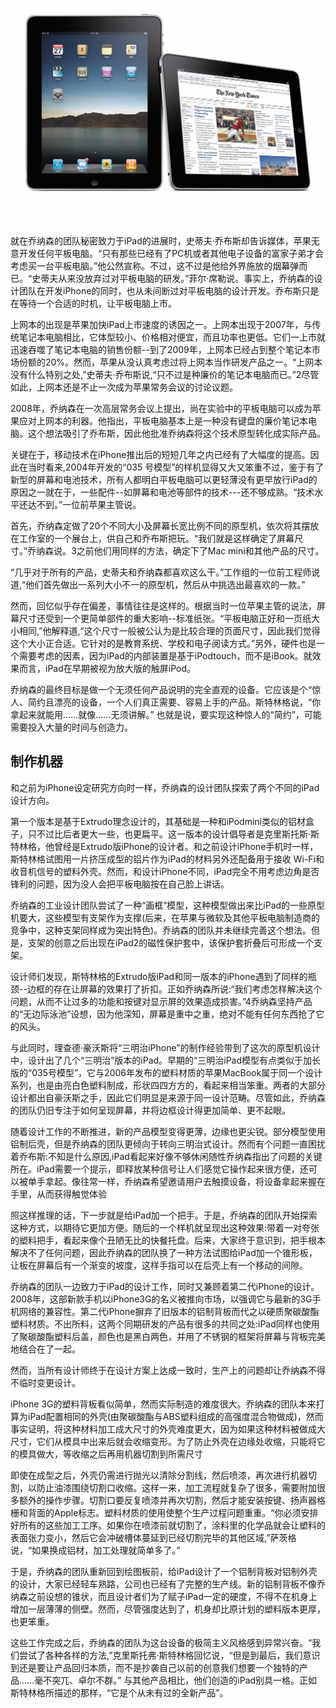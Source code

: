 ![ipad_2up_hometimes2.png](/iPad2010/ipad_2up_hometimes2.png)

就在乔纳森的团队秘密致力于iPad的进展时，史蒂夫·乔布斯却告诉媒体，苹果无意开发任何平板电脑。“只有那些已经有了PC机或者其他电子设备的富家子弟才会考虑买一台平板电脑。”他公然宣称。不过，这不过是他给外界施放的烟幕弹而已。“史蒂夫从来没放弃过对平板电脑的研发。”菲尔·席勒说。事实上，乔纳森的设计团队在开发iPhone的同时，也从未间断过对平板电脑的设计开发。乔布斯只是在等待一个合适的时机，让平板电脑上市。

上网本的出现是苹果加快iPad上市速度的诱因之一。上网本出现于2007年，与传统笔记本电脑相比，它体型较小、价格相对便宜，而且功率也更低。它们一上市就迅速吞噬了笔记本电脑的销售份额--到了2009年，上网本已经占到整个笔记本市场份额的20%。然而，苹果从没认真考虑过将上网本当作研发产品之一。“上网本没有什么特别之处,”史蒂夫·乔布斯说,“只不过是种廉价的笔记本电脑而已。”2尽管如此，上网本还是不止一次成为苹果常务会议的讨论议题。

2008年，乔纳森在一次高层常务会议上提出，尚在实验中的平板电脑可以成为苹果应对上网本的利器。他指出，平板电脑基本上是一种没有键盘的廉价笔记本电脑。这个想法吸引了乔布斯，因此他批准乔纳森将这个技术原型转化成实际产品。

关键在于，移动技术在iPhone推出后的短短几年之内已经有了大幅度的提高。因此在当时看来,2004年开发的“035 号模型”的样机显得又大又笨重不过，鉴于有了新型的屏幕和电池技术，所有人都明白平板电脑可以更轻薄没有更早放行iPad的原因之一就在于，一些配件--如屏幕和电池等部件的技术---还不够成熟。“技术水平还达不到。”一位前苹果主管说。

首先，乔纳森定做了20个不同大小及屏幕长宽比例不同的原型机，依次将其摆放在工作室的一个展台上，供自己和乔布斯把玩。“我们就是这样确定了屏幕尺寸。”乔纳森说。3之前他们用同样的方法，确定下了Mac mini和其他产品的尺寸。

“几乎对于所有的产品，史蒂夫和乔纳森都喜欢这么干。”工作组的一位前工程师说道,“他们首先做出一系列大小不一的原型机，然后从中挑选出最喜欢的一款。”

然而，回忆似乎存在偏差，事情往往是这样的。根据当时一位苹果主管的说法，屏幕尺寸还受到一个更简单部件的重大影响--标准纸张。“平板电脑正好和一页纸大小相同,”他解释道,“这个尺寸一般被公认为是比较合理的页面尺寸，因此我们觉得这个大小正合适。它针对的是教育系统、学校和电子阅读方式。”另外，硬件也是一个需要考虑的因素，因为iPad的内部装置是基于iPodtouch，而不是iBook。就效果而言，iPad在早期被视为放大版的触屏iPod。

乔纳森的最终目标是做一个无须任何产品说明的完全直观的设备。它应该是个“惊人、简约且漂亮的设备，一个人们真正需要、容易上手的产品。斯特林格说，“你拿起来就能用……就像……无须讲解。”
也就是说，要实现这种惊人的“简约”，可能需要投入大量的时间与创造力。

## 制作机器

和之前为iPhone设定研究方向时一样，乔纳森的设计团队探索了两个不同的iPad设计方向。

第一个版本是基于Extrudo理念设计的，其基础是一种和iPodmini类似的铝材盒子，只不过比后者更大一些，也更扁平。这一版本的设计倡导者是克里斯托斯·斯特林格，他曾经是Extrudo版iPhone的设计者。和之前设计iPhone手机时一样，斯特林格试图用一片挤压成型的铝片作为iPad的材料另外还配备用于接收 Wi-Fi和收音机信号的塑料外壳。然而，和设计iPhone不同，iPad完全不用考虑边角是否锋利的问题，因为没人会把平板电脑按在自己脸上讲话。

乔纳森的工业设计团队尝试了一种“画框”模型，这种模型做出来比iPad的一些原型机要大，这些模型有支架作为支撑(后来，在苹果与微软及其他平板电脑制造商的竞争中，这种支架同样成为突出特色)。乔纳森的团队并未继续完善这个想法。但是，支架的创意之后出现在iPad2的磁性保护套中，该保护套折叠后可形成一个支架。

设计师们发现，斯特林格的Extrudo版iPad和同一版本的iPhone遇到了同样的瓶颈--边框的存在让屏幕的效果打了折扣。正如乔纳森所说:“我们考虑怎样解决这个问题，从而不让过多的功能和按键对显示屏的效果造成损害。”4乔纳森坚持产品的“无边际泳池”设想，因为他深知，屏幕是重中之重，绝对不能有任何东西抢了它的风头。

与此同时，理查德·豪沃斯将“三明治iPhone”的制作经验带到了这次的原型机设计中，设计出了几个“三明治”版本的iPad。早期的“三明治iPad模型有点类似于加长版的“035号模型”，它与2006年发布的塑料材质的苹果MacBook属于同一个设计系列，也是由亮白色塑料制成，形状四四方方的，看起来相当笨重。两者的大部分设计都出自豪沃斯之手，因此它们明显是来源于同一设计范畴。尽管如此，乔纳森的团队仍旧专注于如何呈现屏幕，并将边框设计得更加简单、更不起眼。

随着设计工作的不断推进，新的产品模型变得更薄，边缘也更尖锐。部分模型使用铝制后壳，但是乔纳森的团队更倾向于转向三明治式设计。然而有个问题一直困扰着乔布斯:不知是什么原因,iPad看起来好像不够休闲随性乔纳森指出了问题的关键所在。iPad需要一个提示，即释放某种信号让人们感觉它操作起来很方便，还可以被单手拿起。像往常一样，乔纳森希望邀请用户去触摸设备，将设备拿起来握在手里，从而获得触觉体验

照这样推理的话，下一步就是给iPad加一个把手。于是，乔纳森的团队开始探索这种方式，以期待它更加方便。随后的一个样机就呈现出这种效果:带着一对夸张的塑料把手，看起来像个丑陋无比的快餐托盘。后来，大家终于意识到，把手根本解决不了任何问题，因此乔纳森的团队换了一种方法试图给iPad加一个锥形板，让板在屏幕后有一个渐变的坡度，这样手指可以在后壳上有一个移动的间隙。

乔纳森的团队一边致力于iPad的设计工作，同时又兼顾着第二代iPhone的设计。2008年，这部新款手机以iPhone3G的名义被推向市场，以强调它与最新的3G手机网络的兼容性。第二代iPhone摒弃了旧版本的铝制背板而代之以硬质聚碳酸酯塑料材质。不出所料，这两个同期研发的产品有很多的共同之处:iPad同样也使用了聚碳酸酯塑料后盖，颜色也是黑白两色，并用了不锈钢的框架将屏幕与背板完美地结合在了一起。

然而，当所有设计师终于在设计方案上达成一致时，生产上的问题却让乔纳森不得不临时变更设计。

iPhone 3G的塑料背板看似简单，然而实际制造的难度很大。乔纳森的团队本来打算为iPad配置相同的外壳(由聚碳酸酯与ABS塑料组成的高强度混合物做成)，然而事实证明，将这种材料加工成大尺寸的外壳难度更大，因为如果这种材料被做成大尺寸，它们从模具中出来后就会收缩变形。为了防止外壳在边缘处收缩，只能将它的模具做大，等收缩之后再用机器切割到所需尺寸

即使在成型之后，外壳仍需进行抛光以清除分割线，然后喷漆，再次进行机器切割，以防止油漆围绕切割口收缩。这样一来，加工流程就复杂了很多，需要附加很多额外的操作步骤。切割口要反复喷漆并再次切割，然后才能安装按键、扬声器格栅和背面的Apple标志。塑料材质的使用使整个生产过程问题重重。“你必须安排好所有的这些加工工序。如果你在喷漆前就切割了，涂料里的化学品就会让塑料的表面张力变小，然后它会冲破槽体蔓延到已经切割完毕的其他区域,”萨茨格说，“如果换成铝材，加工处理就简单多了。”

于是，乔纳森的团队重新回到绘图板前，给iPad设计了一个铝制背板对铝制外壳的设计，大家已经轻车熟路，公司也已经有了完整的生产线。新的铝制背板不像乔纳森之前设想的锥状，而且设计者们为了赋子iPad一定的硬度，不得不在机身上增加一层薄薄的侧壁。然而，尽管强度达到了，机身却比原计划的塑料版本更厚，也更笨重。

这些工作完成之后，乔纳森的团队为这台设备的极简主义风格感到异常兴奋。“我们尝试了各种各样的方法,”克里斯托弗·斯特林格回忆说，“但是到最后，我们意识到还是要让产品回归本质，而不是抄袭自己以前的创意我们想要一个独特的产品……毫不突兀、卓尔不群。”
与其他产品相比，他们创造的iPad别具一格。正如斯特林格所描述的那样，“它是个从未有过的全新产品”。